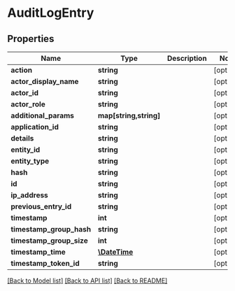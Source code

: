# AuditLogEntry

## Properties
Name | Type | Description | Notes
------------ | ------------- | ------------- | -------------
**action** | **string** |  | [optional] 
**actor_display_name** | **string** |  | [optional] 
**actor_id** | **string** |  | [optional] 
**actor_role** | **string** |  | [optional] 
**additional_params** | **map[string,string]** |  | [optional] 
**application_id** | **string** |  | [optional] 
**details** | **string** |  | [optional] 
**entity_id** | **string** |  | [optional] 
**entity_type** | **string** |  | [optional] 
**hash** | **string** |  | [optional] 
**id** | **string** |  | [optional] 
**ip_address** | **string** |  | [optional] 
**previous_entry_id** | **string** |  | [optional] 
**timestamp** | **int** |  | [optional] 
**timestamp_group_hash** | **string** |  | [optional] 
**timestamp_group_size** | **int** |  | [optional] 
**timestamp_time** | [**\DateTime**](\DateTime.md) |  | [optional] 
**timestamp_token_id** | **string** |  | [optional] 

[[Back to Model list]](../README.md#documentation-for-models) [[Back to API list]](../README.md#documentation-for-api-endpoints) [[Back to README]](../README.md)


